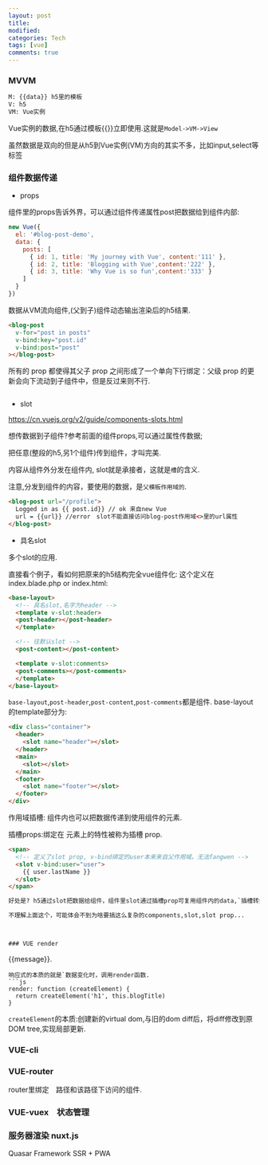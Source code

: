 ```yaml
---
layout: post
title:
modified:
categories: Tech
tags: [vue]
comments: true
---
```


### MVVM

```sh
M: {{data}} h5里的模板
V: h5
VM: Vue实例
```


Vue实例的数据,在h5通过模板{{}}立即使用.这就是`Model->VM->View`

虽然数据是双向的但是从h5到Vue实例(VM)方向的其实不多，比如input,select等标签

### 组件数据传递

* props

组件里的props告诉外界，可以通过组件传递属性post把数据给到组件内部:

```js
new Vue({
  el: '#blog-post-demo',
  data: {
    posts: [
      { id: 1, title: 'My journey with Vue', content:'111' },
      { id: 2, title: 'Blogging with Vue',content:'222' },
      { id: 3, title: 'Why Vue is so fun',content:'333' }
    ]
  }
})
```
数据从VM流向组件,(父到子)组件动态输出渲染后的h5结果.
```html
<blog-post
  v-for="post in posts"
  v-bind:key="post.id"
  v-bind:post="post"
></blog-post>
```
所有的 prop 都使得其父子 prop 之间形成了一个单向下行绑定：父级 prop 的更新会向下流动到子组件中，但是反过来则不行.

```js
```

* slot

<https://cn.vuejs.org/v2/guide/components-slots.html>


想传数据到子组件?参考前面的组件props,可以通过属性传数据;

把任意(整段的h5,另1个组件)传到组件，才叫完美.

内容从组件外分发在组件内, slot就是承接者，这就是`槽`的含义.

注意,分发到组件的内容，要使用的数据，是`父模板作用域的`.

```html
<blog-post url="/profile">
  Logged in as {{ post.id}} // ok 来自new Vue
  url = {{url}} //error　slot不能直接访问blog-post作用域<>里的url属性
</blog-post>
```

* 具名slot

多个slot的应用.

直接看个例子，看如何把原来的h5结构完全vue组件化:
这个定义在 index.blade.php or index.html:
```html
<base-layout>
  <!-- 具名slot,名字为header -->
  <template v-slot:header>
  <post-header></post-header>
  </template>

  <!-- 往默认slot -->
  <post-content></post-content>

  <template v-slot:comments>
  <post-comments></post-comments>
  </template>
</base-layout>
```
`base-layout`,`post-header`,`post-content`,`post-comments`都是组件.
base-layout的template部分为:
```html
<div class="container">
  <header>
    <slot name="header"></slot>
  </header>
  <main>
    <slot></slot>
  </main>
  <footer>
    <slot name="footer"></slot>
  </footer>
</div>
```


作用域插槽: 组件内也可以把数据传递到使用组件的元素.

插槽props:绑定在 <slot> 元素上的特性被称为插槽 prop.

```html
<span>
  <!-- 定义了slot prop, v-bind绑定的user本来来自父作用域。无法fangwen -->
  <slot v-bind:user="user">
    {{ user.lastName }}
  </slot>
</span>

好处是? h5通过slot把数据给组件，组件里slot通过插槽prop可复用组件内的data,`插槽转换为可复用的模板`,不同的输入(组件里的data),就可以`直接`有不同的h5页面输出.

不理解上面这个，可能体会不到为啥要搞这么复杂的components,slot,slot prop...



### VUE render

```
{{message}}.
```
响应式的本质的就是`数据变化时，调用render函数.
```js
render: function (createElement) {
  return createElement('h1', this.blogTitle)
}
```
`createElement`的本质:创建新的virtual dom,与旧的dom diff后，将diff修改到原DOM tree,实现局部更新.


### VUE-cli

### VUE-router

router里绑定　路径和该路径下访问的组件.

### VUE-vuex　状态管理


### 服务器渲染 nuxt.js

Quasar Framework SSR + PWA